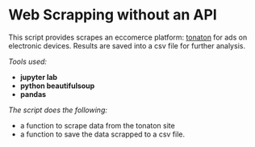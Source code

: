 # Web Scrapping without an API
This script provides scrapes an eccomerce platform: [tonaton](https://tonaton.com/en) for ads on electronic devices.
Results are saved into a csv file for further analysis.

*Tools used:*
- **jupyter lab**
- **python beautifulsoup**
- **pandas**

*The script does the following:*
- a function to scrape data from the tonaton site
- a function to save the data scrapped to a csv file.
